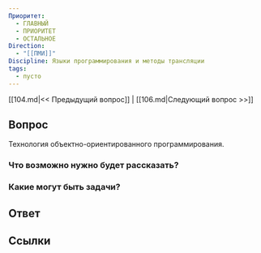 ```yaml
---
Приоритет:
  - ГЛАВНЫЙ
  - ПРИОРИТЕТ
  - ОСТАЛЬНОЕ
Direction:
  - "[[ПМИ]]" 
Discipline: Языки программирования и методы трансляции 
tags:
  - пусто
---
```

[[104.md|<< Предыдущий вопрос]] | [[106.md|Следующий вопрос >>]]
## Вопрос

Технология объектно-ориентированного программирования.

### Что возможно нужно будет рассказать?

### Какие могут быть задачи?

## Ответ

## Ссылки
